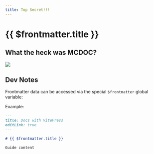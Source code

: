 ```yaml
---
title: Top Secret!!!
---
```


# {{ $frontmatter.title }}

## What the heck was MCDOC?

![](https://i.imgur.com/1nvFycH.png)

## Dev Notes

Frontmatter data can be accessed via the special `$frontmatter` global variable:

Example:

```md
---
title: Docs with VitePress
editLink: true
---

# {{ $frontmatter.title }}

Guide content
```